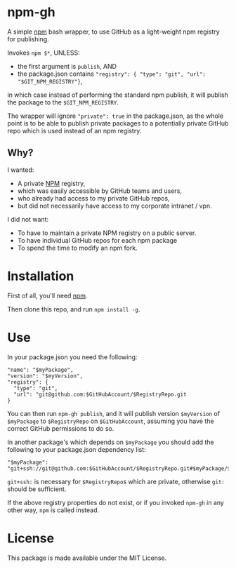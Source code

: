 # npm-gh

A simple [npm][#NPM] bash wrapper, to use GitHub as a light-weight npm registry for publishing.

Invokes `npm $*`, UNLESS:
* the first argument is `publish`, AND
* the package.json contains `"registry": { "type": "git", "url": "$GIT_NPM_REGISTRY"}`,

in which case instead of performing the standard npm publish, it will publish the package to the `$GIT_NPM_REGISTRY`.

The wrapper will ignore `"private": true` in the package.json, as the whole point is to be able to publish
private packages to a potentially private GitHub repo which is used instead of an npm registry.

## Why?

I wanted:

* A private [NPM][#NPM] registry,
* which was easily accessible by GitHub teams and users,
* who already had access to my private GitHub repos,
* but did not necessarily have access to my corporate intranet / vpn.

I did not want:

* To have to maintain a private NPM registry on a public server.
* To have individual GitHub repos for each npm package
* To spend the time to modify an npm fork.

# Installation

First of all, you'll need [npm][#NPM].

Then clone this repo, and run `npm install -g`.

# Use

In your package.json you need the following:

    "name": "$myPackage",
    "version": "$myVersion",
    "registry": {
      "type": "git",
      "url": "git@github.com:$GitHubAccount/$RegistryRepo.git
    }

You can then run `npm-gh publish`, and it will publish version `$myVersion` of `$myPackage` to `$RegistryRepo` on `$GitHubAccount`, assuming you have the correct GitHub permissions to do so.

In another package's which depends on `$myPackage` you should add the following to your package.json dependency list:

    "$myPackage": "git+ssh://git@github.com:$GitHubAccount/$RegistryRepo.git#$myPackage/$myVersion"

`git+ssh:` is necessary for `$RegistryRepo`s which are private, otherwise `git:` should be sufficient.

If the above registry properties do not exist, or if you invoked `npm-gh` in any other way, `npm` is called instead.

# License

This package is made available under the MIT License.

[#NPM]: http://npmjs.org/
[#MIT]: http://en.wikipedia.org/wiki/MIT_License
